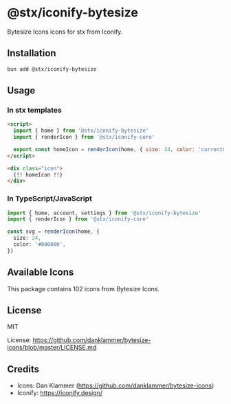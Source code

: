 # @stx/iconify-bytesize

Bytesize Icons icons for stx from Iconify.

## Installation

```bash
bun add @stx/iconify-bytesize
```

## Usage

### In stx templates

```html
<script>
  import { home } from '@stx/iconify-bytesize'
  import { renderIcon } from '@stx/iconify-core'

  export const homeIcon = renderIcon(home, { size: 24, color: 'currentColor' })
</script>

<div class="icon">
  {!! homeIcon !!}
</div>
```

### In TypeScript/JavaScript

```typescript
import { home, account, settings } from '@stx/iconify-bytesize'
import { renderIcon } from '@stx/iconify-core'

const svg = renderIcon(home, {
  size: 24,
  color: '#000000',
})
```

## Available Icons

This package contains 102 icons from Bytesize Icons.

## License

MIT

License: https://github.com/danklammer/bytesize-icons/blob/master/LICENSE.md

## Credits

- Icons: Dan Klammer (https://github.com/danklammer/bytesize-icons)
- Iconify: https://iconify.design/
